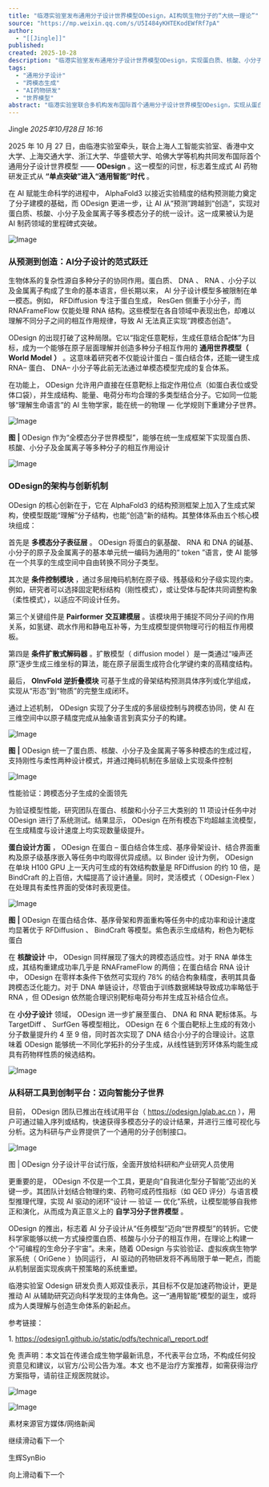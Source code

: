 ```yaml
---
title: "临港实验室发布通用分子设计世界模型ODesign，AI构筑生物分子的“大统一理论”"
source: "https://mp.weixin.qq.com/s/U5I484yKHTEKodEWfRf7pA"
author:
  - "[[Jingle]]"
published:
created: 2025-10-28
description: "临港实验室发布通用分子设计世界模型ODesign，实现蛋白质、核酸、小分子等多模态统一生成，标志AI分子设计进入通用智能时代。"
tags:
  - "通用分子设计"
  - "跨模态生成"
  - "AI药物研发"
  - "世界模型"
abstract: "临港实验室联合多机构发布国际首个通用分子设计世界模型ODesign，实现从蛋白质、核酸到小分子等多模态分子的统一设计，标志着AI药物研发进入通用智能时代。"
---
```

Jingle *2025年10月28日 16:16*

  

2025 年 10 月 27 日，由临港实验室牵头，联合上海人工智能实验室、香港中文大学、上海交通大学、浙江大学、华盛顿大学、哈佛大学等机构共同发布国际首个通用分子设计世界模型 —— **ODesign** 。这一模型的问世，标志着生成式 AI 药物研发正式从 **“单点突破”进入“通用智能”时代** 。

  

在 AI 赋能生命科学的进程中， AlphaFold3 以接近实验精度的结构预测能力奠定了分子建模的基础，而 ODesign 更进一步，让 AI 从“预测”跨越到“创造”，实现对蛋白质、核酸、小分子及金属离子等多模态分子的统一设计。这一成果被认为是 AI 制药领域的里程碑式突破。

  

![Image](https://mmbiz.qpic.cn/sz_mmbiz_jpg/libZ8rRWYootmY873hic68PZcBMicmO0mXjzgxUasXrF6aQBlhdA4CWc0qpbgsALvLABM2l2ViaYicxtM3iab9yRcz1w/640?wx_fmt=jpeg&tp=webp&wxfrom=5&wx_lazy=1#imgIndex=1)

### 从预测到创造：AI分子设计的范式跃迁

  

生物体系的复杂性源自多种分子的协同作用。蛋白质、 DNA 、 RNA 、小分子以及金属离子构成了生命的基本语言，但长期以来， AI 分子设计模型多被限制在单一模态。例如， RFDiffusion 专注于蛋白生成， ResGen 侧重于小分子，而 RNAFrameFlow 仅能处理 RNA 结构。这些模型在各自领域中表现出色，却难以理解不同分子之间的相互作用规律，导致 AI 无法真正实现“跨模态创造”。

  

ODesign 的出现打破了这种局限。它以“指定任意靶标，生成任意结合配体”为目标，成为一个能够在原子层面理解并创造多种分子相互作用的 **通用世界模型（** **World Model** **）** 。这意味着研究者不仅能设计蛋白 – 蛋白结合体，还能一键生成 RNA– 蛋白、 DNA– 小分子等此前无法通过单模态模型完成的复合体系。

  

在功能上， ODesign 允许用户直接在任意靶标上指定作用位点（如蛋白表位或受体口袋），并生成结构、能量、电荷分布均合理的多类型结合分子。它如同一位能够“理解生命语言”的 AI 生物学家，能在统一的物理 — 化学规则下重建分子世界。

  

![Image](https://mp.weixin.qq.com/s/www.w3.org/2000/svg'%20xmlns:xlink='http://www.w3.org/1999/xlink'%3E%3Ctitle%3E%3C/title%3E%3Cg%20stroke='none'%20stroke-width='1'%20fill='none'%20fill-rule='evenodd'%20fill-opacity='0'%3E%3Cg%20transform='translate(-249.000000,%20-126.000000)'%20fill='%23FFFFFF'%3E%3Crect%20x='249'%20y='126'%20width='1'%20height='1'%3E%3C/rect%3E%3C/g%3E%3C/g%3E%3C/svg%3E)

**图** **|** ODesign 作为“全模态分子世界模型”，能够在统一生成框架下实现蛋白质、核酸、小分子及金属离子等多种分子的相互作用设计

  

![Image](https://mp.weixin.qq.com/s/www.w3.org/2000/svg'%20xmlns:xlink='http://www.w3.org/1999/xlink'%3E%3Ctitle%3E%3C/title%3E%3Cg%20stroke='none'%20stroke-width='1'%20fill='none'%20fill-rule='evenodd'%20fill-opacity='0'%3E%3Cg%20transform='translate(-249.000000,%20-126.000000)'%20fill='%23FFFFFF'%3E%3Crect%20x='249'%20y='126'%20width='1'%20height='1'%3E%3C/rect%3E%3C/g%3E%3C/g%3E%3C/svg%3E)

### ODesign的架构与创新机制

ODesign 的核心创新在于，它在 AlphaFold3 的结构预测框架上加入了生成式架构，使模型既能“理解”分子结构，也能“创造”新的结构。其整体体系由五个核心模块组成：

  

首先是 **多模态分子表征层** 。 ODesign 将蛋白的氨基酸、 RNA 和 DNA 的碱基、小分子的原子及金属离子的基本单元统一编码为通用的“ token ”语言，使 AI 能够在一个共享的生成空间中自由转换不同分子类型。

  

其次是 **条件控制模块** ，通过多层掩码机制在原子级、残基级和分子级实现约束。例如，研究者可以选择固定靶标结构（刚性模式），或让受体与配体共同调整构象（柔性模式），以适应不同设计任务。

  

第三个关键组件是 **Pairformer** **交互建模层** 。该模块用于捕捉不同分子间的作用关系，如氢键、疏水作用和静电互补等，为生成模型提供物理可行的相互作用模板。

  

第四是 **条件扩散式解码器** 。扩散模型（ diffusion model ）是一类通过“噪声还原”逐步生成三维坐标的算法，能在原子层面生成符合化学键约束的高精度结构。

  

最后， **OInvFold** **逆折叠模块** 可基于生成的骨架结构预测具体序列或化学组成，实现从“形态”到“物质”的完整生成闭环。

  

通过上述机制， ODesign 实现了分子生成的多层级控制与跨模态协同，使 AI 在三维空间中以原子精度完成从抽象语言到真实分子的构建。

  

![Image](https://mp.weixin.qq.com/s/www.w3.org/2000/svg'%20xmlns:xlink='http://www.w3.org/1999/xlink'%3E%3Ctitle%3E%3C/title%3E%3Cg%20stroke='none'%20stroke-width='1'%20fill='none'%20fill-rule='evenodd'%20fill-opacity='0'%3E%3Cg%20transform='translate(-249.000000,%20-126.000000)'%20fill='%23FFFFFF'%3E%3Crect%20x='249'%20y='126'%20width='1'%20height='1'%3E%3C/rect%3E%3C/g%3E%3C/g%3E%3C/svg%3E)

**图** **|** ODesign 统一了蛋白质、核酸、小分子及金属离子等多种模态的生成过程，支持刚性与柔性两种设计模式，并通过掩码机制在多层级上实现条件控制

  

![Image](https://mp.weixin.qq.com/s/www.w3.org/2000/svg'%20xmlns:xlink='http://www.w3.org/1999/xlink'%3E%3Ctitle%3E%3C/title%3E%3Cg%20stroke='none'%20stroke-width='1'%20fill='none'%20fill-rule='evenodd'%20fill-opacity='0'%3E%3Cg%20transform='translate(-249.000000,%20-126.000000)'%20fill='%23FFFFFF'%3E%3Crect%20x='249'%20y='126'%20width='1'%20height='1'%3E%3C/rect%3E%3C/g%3E%3C/g%3E%3C/svg%3E)

性能验证：跨模态分子生成的全面领先

  

为验证模型性能，研究团队在蛋白、核酸和小分子三大类别的 11 项设计任务中对 ODesign 进行了系统测试。结果显示， ODesign 在所有模态下均超越主流模型，在生成精度与设计速度上均实现数量级提升。

  

**蛋白设计方面** ， ODesign 在蛋白 – 蛋白结合体生成、基序骨架设计、结合界面重构及原子级基序嵌入等任务中均取得优异成绩。以 Binder 设计为例， ODesign 在单块 H100 GPU 上一天内可生成的有效结构数量是 RFDiffusion 的约 10 倍，是 BindCraft 的上百倍，大幅提高了设计通量。同时，灵活模式（ ODesign-Flex ）在处理具有柔性界面的受体时表现更佳。

  

![Image](https://mp.weixin.qq.com/s/www.w3.org/2000/svg'%20xmlns:xlink='http://www.w3.org/1999/xlink'%3E%3Ctitle%3E%3C/title%3E%3Cg%20stroke='none'%20stroke-width='1'%20fill='none'%20fill-rule='evenodd'%20fill-opacity='0'%3E%3Cg%20transform='translate(-249.000000,%20-126.000000)'%20fill='%23FFFFFF'%3E%3Crect%20x='249'%20y='126'%20width='1'%20height='1'%3E%3C/rect%3E%3C/g%3E%3C/g%3E%3C/svg%3E)

**图** **|** ODesign 在蛋白结合体、基序骨架和界面重构等任务中的成功率和设计速度均显著优于 RFDiffusion 、 BindCraft 等模型。紫色表示生成结构，粉色为靶标蛋白  
  

在 **核酸设计** 中， ODesign 同样展现了强大的跨模态适应性。对于 RNA 单体生成，其结构重建成功率几乎是 RNAFrameFlow 的两倍；在蛋白结合 RNA 设计中， ODesign 在零样本条件下依然可实现约 78% 的结合构象精度，表明其具备跨模态泛化能力。对于 DNA 单链设计，尽管由于训练数据稀缺导致成功率略低于 RNA ，但 ODesign 依然能合理识别靶标电荷分布并生成互补结合位点。

  

在 **小分子设计** 领域， ODesign 进一步扩展至蛋白、 DNA 和 RNA 靶标体系。与 TargetDiff 、 SurfGen 等模型相比， ODesign 在 6 个蛋白靶标上生成的有效小分子数量提升约 4 至 9 倍，同时首次实现了 DNA 结合小分子的合理设计。这意味着 ODesign 能够统一不同化学拓扑的分子生成，从线性链到芳环体系均能生成具有药物样性质的候选结构。

  

![Image](https://mp.weixin.qq.com/s/www.w3.org/2000/svg'%20xmlns:xlink='http://www.w3.org/1999/xlink'%3E%3Ctitle%3E%3C/title%3E%3Cg%20stroke='none'%20stroke-width='1'%20fill='none'%20fill-rule='evenodd'%20fill-opacity='0'%3E%3Cg%20transform='translate(-249.000000,%20-126.000000)'%20fill='%23FFFFFF'%3E%3Crect%20x='249'%20y='126'%20width='1'%20height='1'%3E%3C/rect%3E%3C/g%3E%3C/g%3E%3C/svg%3E)

### 从科研工具到创制平台：迈向智能分子世界

  

目前， ODesign 团队已推出在线试用平台（ https://odesign.lglab.ac.cn ），用户可通过输入序列或结构，快速获得多模态分子的设计结果，并进行三维可视化与分析。这为科研与产业界提供了一个通用的分子创制接口。

  

![Image](https://mp.weixin.qq.com/s/www.w3.org/2000/svg'%20xmlns:xlink='http://www.w3.org/1999/xlink'%3E%3Ctitle%3E%3C/title%3E%3Cg%20stroke='none'%20stroke-width='1'%20fill='none'%20fill-rule='evenodd'%20fill-opacity='0'%3E%3Cg%20transform='translate(-249.000000,%20-126.000000)'%20fill='%23FFFFFF'%3E%3Crect%20x='249'%20y='126'%20width='1'%20height='1'%3E%3C/rect%3E%3C/g%3E%3C/g%3E%3C/svg%3E)

图 | ODesign 分子设计平台试行版，全面开放给科研和产业研究人员使用

  

更重要的是， ODesign 不仅是一个工具，更是向“自我进化型分子智能”迈出的关键一步。其团队计划结合物理约束、药物可成药性指标（如 QED 评分）与语言模型推理代理，实现 AI 驱动的闭环“设计 — 验证 — 优化”系统，让模型能够自我修正和演化，从而成为真正意义上的 **自学习分子世界模型** 。

  

ODesign 的推出，标志着 AI 分子设计从“任务模型”迈向“世界模型”的转折。它使科学家能够以统一方式操控蛋白质、核酸与小分子的相互作用，在理论上构建一个“可编程的生命分子宇宙”。未来，随着 ODesign 与实验验证、虚拟疾病生物学家系统（ OriGene ）协同运行， AI 驱动的药物研发将不再局限于单一靶点，而能从机制层面实现疾病干预策略的系统重塑。

  

临港实验室 Odesign 研发负责人郑双佳表示，其目标不仅是加速药物设计，更是推动 AI 从辅助研究迈向科学发现的主体角色。这一“通用智能”模型的诞生，或将成为人类理解与创造生命体系的新起点。

  

  

参考链接：

1\. https://odesign1.github.io/static/pdfs/technical\_report.pdf

  

免 责声明：本文旨在传递合成生物学最新讯息，不代表平台立场，不构成任何投资意见和建议，以官方/公司公告为准。本文 也不是治疗方案推荐，如需获得治疗方案指导，请前往正规医院就诊。

  

![Image](https://mp.weixin.qq.com/s/www.w3.org/2000/svg'%20xmlns:xlink='http://www.w3.org/1999/xlink'%3E%3Ctitle%3E%3C/title%3E%3Cg%20stroke='none'%20stroke-width='1'%20fill='none'%20fill-rule='evenodd'%20fill-opacity='0'%3E%3Cg%20transform='translate(-249.000000,%20-126.000000)'%20fill='%23FFFFFF'%3E%3Crect%20x='249'%20y='126'%20width='1'%20height='1'%3E%3C/rect%3E%3C/g%3E%3C/g%3E%3C/svg%3E)

  

![Image](https://mp.weixin.qq.com/s/www.w3.org/2000/svg'%20xmlns:xlink='http://www.w3.org/1999/xlink'%3E%3Ctitle%3E%3C/title%3E%3Cg%20stroke='none'%20stroke-width='1'%20fill='none'%20fill-rule='evenodd'%20fill-opacity='0'%3E%3Cg%20transform='translate(-249.000000,%20-126.000000)'%20fill='%23FFFFFF'%3E%3Crect%20x='249'%20y='126'%20width='1'%20height='1'%3E%3C/rect%3E%3C/g%3E%3C/g%3E%3C/svg%3E)

素材来源官方媒体/网络新闻

继续滑动看下一个

生辉SynBio

向上滑动看下一个